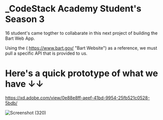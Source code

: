 #  _CodeStack Academy Student's Season 3

16 student's came togther to collabarate in this next project of building the Bart Web App.

Using the ( https://www.bart.gov/ "Bart Website")  as a reference, we must pull a specific API that is provided to us.

# Here's a quick prototype of what we have ↓↓
https://xd.adobe.com/view/0e88e8ff-aeef-41bd-9954-25fb521c0528-5bdb/

![Screenshot (320)](https://user-images.githubusercontent.com/61571099/111204800-b2171800-8583-11eb-950b-5f180b358547.png)


